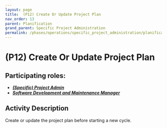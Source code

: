 ```yaml
---
layout: page
title:  (P12) Create Or Update Project Plan
nav_order: 13
parent: Planification
grand_parent: Specific Project Administration
permalink: /phases/operations/specific_project_administration/planification/p12/
---
```


# (P12) Create Or Update Project Plan

## Participating roles:
* <a href="/roles/">_**(Specific) Project Admin**_</a>
* <a href="/roles/">_**Software Development and Maintenance Manager**_</a>

## Activity Description
Create or update the project plan before starting a new cycle.